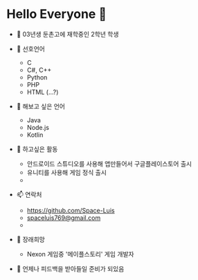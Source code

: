 # Hello Everyone 👋


- 🔭 03년생 둔촌고에 재학중인 2학년 학생

- 🌱 선호언어
   - C
   - C#, C++
   - Python
   - PHP
   - HTML (...?)

   
 - 🌱 해보고 싶은 언어
   - Java
   - Node.js
   - Kotlin
   
   
- 🤔 하고싶은 활동
   - 안드로이드 스튜디오를 사용해 앱만들어서 구글플레이스토어 출시
   - 유니티를 사용해 게임 정식 출시
   - 
   
- 📫 연락처
   - https://github.com/Space-Luis
   - spaceluis769@gmail.com
   - 
   
- 🤔 장래희망
   - Nexon 게임중 '메이플스토리' 게임 개발자

- 💬 언제나 피드백을 받아들일 준비가 되있음
